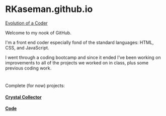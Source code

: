 # RKaseman.github.io

[Evolution of a Coder](https://rkaseman.github.io/)

Welcome to my nook of GitHub.

I'm a front end coder especially fond of the standard languages: HTML, CSS, and JavaScript.

I went through a coding bootcamp and since it ended I've been working on improvements to all of the projects we worked on in class, plus some previous coding work.

#

Complete (for now) projects:

#### [Crystal Collector](https://rkaseman.github.io/unit-04-game-crystal-collector/)
#### [Code](https://github.com/RKaseman/unit-04-game-crystal-collector)

